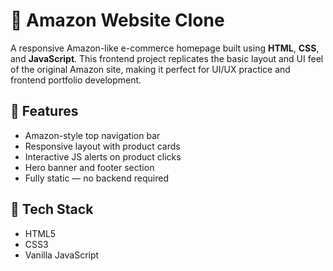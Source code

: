 # 🛒 Amazon Website Clone

A responsive Amazon-like e-commerce homepage built using **HTML**, **CSS**, and **JavaScript**. This frontend project replicates the basic layout and UI feel of the original Amazon site, making it perfect for UI/UX practice and frontend portfolio development.

## 🚀 Features

- Amazon-style top navigation bar
- Responsive layout with product cards
- Interactive JS alerts on product clicks
- Hero banner and footer section
- Fully static — no backend required

## 📂 Tech Stack

- HTML5
- CSS3
- Vanilla JavaScript
